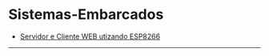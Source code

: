# Sistemas-Embarcados

* [Servidor e Cliente WEB utizando ESP8266](WEB "Configuração e utilização WEB ESP8266 Arduino IDE")
------

